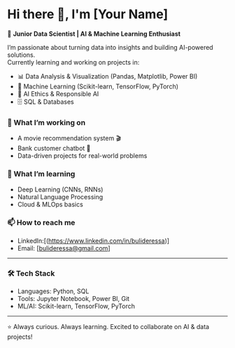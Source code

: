 # Hi there 👋, I'm [Your Name]

🚀 **Junior Data Scientist | AI & Machine Learning Enthusiast**

I’m passionate about turning data into insights and building AI-powered solutions.  
Currently learning and working on projects in:
- 📊 Data Analysis & Visualization (Pandas, Matplotlib, Power BI)  
- 🤖 Machine Learning (Scikit-learn, TensorFlow, PyTorch)  
- 🧠 AI Ethics & Responsible AI  
- 🗄️ SQL & Databases  

### 🔭 What I’m working on
- A movie recommendation system 🎬  
- Bank customer chatbot 🤝  
- Data-driven projects for real-world problems  

### 🌱 What I’m learning
- Deep Learning (CNNs, RNNs)  
- Natural Language Processing  
- Cloud & MLOps basics  

### 📫 How to reach me
- LinkedIn:[(https://www.linkedin.com/in/bulideressa)]
- Email: [bulideressa@gmail.com]
   

---

### 🛠️ Tech Stack
- Languages: Python, SQL 
- Tools: Jupyter Notebook, Power BI, Git  
- ML/AI: Scikit-learn, TensorFlow, PyTorch  

---


⭐ Always curious. Always learning. Excited to collaborate on AI & data projects!
